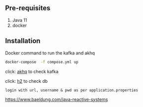 ## Pre-requisites
1. Java 11
2. docker

## Installation
Docker command to run the kafka and akhq
```sh
docker-compose  -f compose.yml up
```

click: [akhq](http://localhost:8080/) to check kafka 

click: [h2](http://localhost:9090/h2-console) to check db
    
    login with url, username & pwd as per application.properties

https://www.baeldung.com/java-reactive-systems